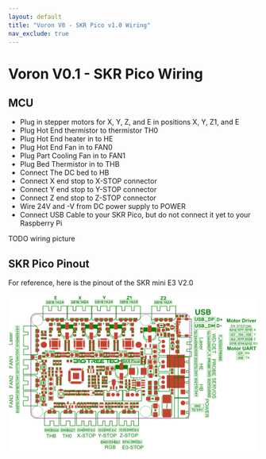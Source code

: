 ```yaml
---
layout: default
title: "Voron V0 - SKR Pico v1.0 Wiring"
nav_exclude: true
---
```


# Voron V0.1 - SKR Pico Wiring

## MCU

* Plug in stepper motors for X, Y, Z, and E in positions X, Y, Z1, and E
* Plug Hot End thermistor to thermistor TH0
* Plug Hot End heater in to HE
* Plug Hot End Fan in to FAN0
* Plug Part Cooling Fan in to FAN1
* Plug Bed Thermistor in to THB
* Connect The DC bed to HB
* Connect X end stop to X-STOP connector
* Connect Y end stop to Y-STOP connector
* Connect Z end stop to Z-STOP connector
* Wire 24V and -V from DC power supply to POWER
* Connect USB Cable to your SKR Pico, but do not connect it yet to your Raspberry Pi

TODO wiring picture


## SKR Pico Pinout

For reference, here is the pinout of the SKR mini E3 V2.0

![](./images/skr-pico-pinout.png)